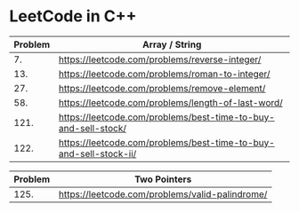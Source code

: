 # LeetCode in C++


| Problem | Array / String                                                    |
|---------|-------------------------------------------------------------------|
| 7.      | https://leetcode.com/problems/reverse-integer/                    |
| 13.     | https://leetcode.com/problems/roman-to-integer/                   | 
| 27.     | https://leetcode.com/problems/remove-element/                     |
| 58.     | https://leetcode.com/problems/length-of-last-word/                |
| 121.    | https://leetcode.com/problems/best-time-to-buy-and-sell-stock/    | 
| 122.    | https://leetcode.com/problems/best-time-to-buy-and-sell-stock-ii/ |


| Problem | Two Pointers                                                      |
|---------|-------------------------------------------------------------------|
| 125.    | https://leetcode.com/problems/valid-palindrome/                   |
    
